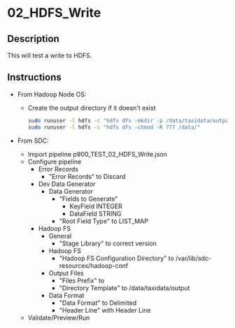 # 02_HDFS_Write

## Description

This will test a write to HDFS.

## Instructions

- From Hadoop Node OS:

  - Create the output directory if it doesn't exist

    ```bash
    sudo runuser -l hdfs -c "hdfs dfs -mkdir -p /data/taxidata/output"
    sudo runuser -l hdfs -c "hdfs dfs -chmod -R 777 /data/"
    ```

- From SDC:

  - Import pipeline p900_TEST_02_HDFS_Write.json
  - Configure pipeline
    - Error Records
      - "Error Records" to Discard
    - Dev Data Generator
      - Data Generator
        - "Fields to Generate"
          - KeyField	INTEGER
          - DataField	STRING
        - "Root Field Type" to LIST_MAP 
    - Hadoop FS
      - General
        - "Stage Library" to correct version
      - Hadoop FS
        - "Hadoop FS Configuration Directory" to /var/lib/sdc-resources/hadoop-conf
      - Output Files
        - "Files Prefix" to <blank>
        - "Directory Template" to /data/taxidata/output
      - Data Format
        - "Data Format" to Delimited
        - "Header Line" with Header Line
  - Validate/Preview/Run
